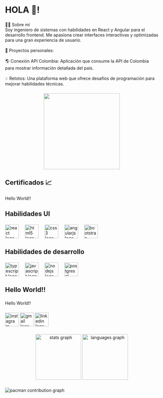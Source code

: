 <h1 align="left">HOLA 👋!</h1>

###

<p align="left">👨‍💻 Sobre mí<br>Soy ingeniero de sistemas con habilidades en React y Angular para el desarrollo frontend. Me apasiona crear interfaces interactivas y optimizadas para una gran experiencia de usuario.<br><br>🚀 Proyectos personales:<br><br>🌎 Conexión API Colombia: Aplicación que consume la API de Colombia para mostrar información detallada del país.<br><br>💡 Retotos: Una plataforma web que ofrece desafíos de programación para mejorar habilidades técnicas.</p>

###

<div align="center">
  <img height="250" src="https://media2.giphy.com/media/v1.Y2lkPTc5MGI3NjExb3Zsc3VmeXE3djY5MGsydGtxbm05MzJ0bjhuN3hobWw5OXIzazFrMSZlcD12MV9pbnRlcm5hbF9naWZfYnlfaWQmY3Q9Zw/hENDkVRxKsctCpuAun/giphy.gif"  />
</div>

###

<h2 align="left">Certificados 📈</h2>

###

<p align="left">Hello World!!</p>

###

<h2 align="left">Habilidades UI</h2>

###

<div align="left">
  <img src="https://cdn.jsdelivr.net/gh/devicons/devicon/icons/react/react-original.svg" height="45" alt="react logo"  />
  <img width="12" />
  <img src="https://cdn.jsdelivr.net/gh/devicons/devicon/icons/html5/html5-original.svg" height="45" alt="html5 logo"  />
  <img width="12" />
  <img src="https://cdn.jsdelivr.net/gh/devicons/devicon/icons/css3/css3-original.svg" height="45" alt="css3 logo"  />
  <img width="12" />
  <img src="https://cdn.jsdelivr.net/gh/devicons/devicon/icons/angularjs/angularjs-original.svg" height="45" alt="angularjs logo"  />
  <img width="12" />
  <img src="https://cdn.jsdelivr.net/gh/devicons/devicon/icons/bootstrap/bootstrap-original.svg" height="45" alt="bootstrap logo"  />
</div>

###

<h2 align="left">Habilidades de desarrollo</h2>

###

<div align="left">
  <img src="https://cdn.jsdelivr.net/gh/devicons/devicon/icons/typescript/typescript-original.svg" height="45" alt="typescript logo"  />
  <img width="12" />
  <img src="https://cdn.jsdelivr.net/gh/devicons/devicon/icons/javascript/javascript-original.svg" height="45" alt="javascript logo"  />
  <img width="12" />
  <img src="https://cdn.jsdelivr.net/gh/devicons/devicon/icons/nodejs/nodejs-original.svg" height="45" alt="nodejs logo"  />
  <img width="12" />
  <img src="https://cdn.jsdelivr.net/gh/devicons/devicon/icons/postgresql/postgresql-original.svg" height="45" alt="postgresql logo"  />
</div>

###

<h2 align="left">Hello World!!</h2>

###

<p align="left">Hello World!!</p>

###

<div align="left">
  <img src="https://img.shields.io/static/v1?message=Instagram&logo=instagram&label=&color=E4405F&logoColor=white&labelColor=&style=for-the-badge" height="45" alt="instagram logo"  />
  <img src="https://img.shields.io/static/v1?message=Gmail&logo=gmail&label=&color=D14836&logoColor=white&labelColor=&style=for-the-badge" height="45" alt="gmail logo"  />
  <img src="https://img.shields.io/static/v1?message=LinkedIn&logo=linkedin&label=&color=0077B5&logoColor=white&labelColor=&style=for-the-badge" height="45" alt="linkedin logo"  />
</div>

###

<div align="center">
  <img src="https://github-readme-stats.vercel.app/api?username=Andres12345-debug&hide_title=false&hide_rank=false&show_icons=true&include_all_commits=true&count_private=true&disable_animations=false&theme=dracula&locale=en&hide_border=false" height="150" alt="stats graph"  />
  <img src="https://github-readme-stats.vercel.app/api/top-langs?username=Andres12345-debug&locale=en&hide_title=false&layout=compact&card_width=320&langs_count=5&theme=dracula&hide_border=false" height="150" alt="languages graph"  />
</div>

###

<picture>
  <source media="(prefers-color-scheme: dark)" srcset="https://raw.githubusercontent.com/Andres12345-debug/Andres12345-debug/output/pacman-contribution-graph-dark.svg">
  <source media="(prefers-color-scheme: light)" srcset="https://raw.githubusercontent.com/Andres12345-debug/Andres12345-debug/output/pacman-contribution-graph.svg">
  <img alt="pacman contribution graph" src="https://raw.githubusercontent.com/Andres12345-debug/Andres12345-debug/output/pacman-contribution-graph.svg">
</picture>

###
